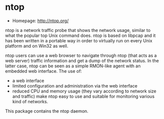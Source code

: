 # ntop

* Homepage: http://ntop.org/

ntop is a network traffic probe that shows the network usage, similar to
 what the popular top Unix command does. ntop is based on libpcap and it
 has been written in a portable way in order to virtually run on every Unix
 platform and on Win32 as well.

 ntop users can use a web browser to navigate through ntop (that acts as a web server) traffic information and get a dump of the network status. In the latter case, ntop can be seen as a simple RMON-like agent with an embedded web interface. The use of:

  * a web interface
  * limited configuration and administration via the web interface
  * reduced CPU and memory usage (they vary according to network size
  and traffic)
  make ntop easy to use and suitable for monitoring various kind of networks.

 This package contains the ntop daemon.
